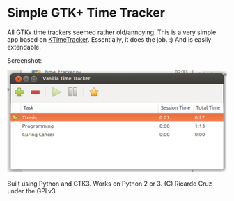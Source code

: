 # Simple GTK+ Time Tracker

All GTK+ time trackers seemed rather old/annoying. This is a very simple app based on [KTimeTracker](https://www.kde.org/applications/utilities/ktimetracker/). Essentially, it does the job. :) And is easily extendable.

Screenshot:

![screenshot](https://github.com/rpmcruz/time-tracker/raw/master/screenshot.png "Screenshot")

Built using Python and GTK3. Works on Python 2 or 3. (C) Ricardo Cruz under the GPLv3.

